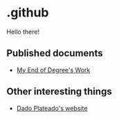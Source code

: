 # .github
Hello there!

## Published documents

* [My End of Degree's Work](https://scholar.google.es/citations?view_op=view_citation&hl=es&user=0-2C5HEAAAAJ&citation_for_view=0-2C5HEAAAAJ:u5HHmVD_uO8C)

## Other interesting things

* [Dado Plateado's website](https://dadoplateado.wordpress.com/)
